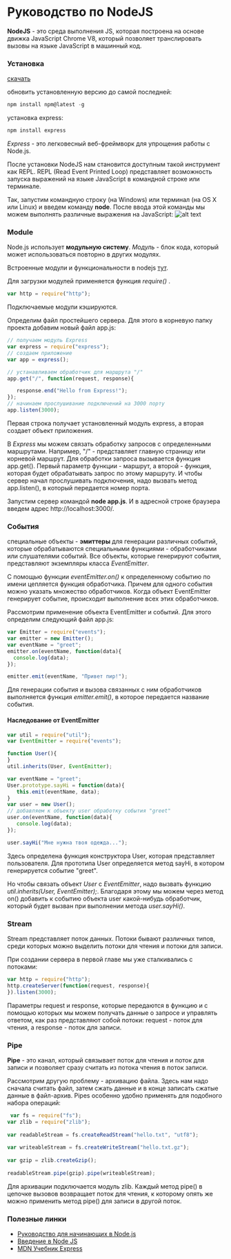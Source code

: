 # Руководство по NodeJS

**NodeJS** - это среда выполнения JS, которая построена на основе движка JavaScript Chrome V8, который позволяет транслировать вызовы на языке JavaScript в машинный код. 

### Установка
[скачать](https://nodejs.org/en/)

обновить установленную версию до самой последней:
```javascript
npm install npm@latest -g
```
установка express:
```javascript
npm install express
```
 _Express_ - это легковесный веб-фреймворк для упрощения работы с Node.js.
 
После установки NodeJS нам становится доступным такой инструмент как REPL. REPL (Read Event Printed Loop) представляет возможность запуска выражений на языке JavaScript в командной строке или терминале.

Так, запустим командную строку (на Windows) или терминал (на OS X или Linux) и введем команду **node**. После ввода этой команды мы можем выполнять различные выражения на JavaScript:
![alt text](http://blog.codeship.io/wp-content/uploads/2014/05/nodejs-guide-1.jpg "")

### Module
Node.js использует **модульную систему**. _Модуль_ - блок кода, который может использоваться повторно в других модулях.

Встроенные модули и функциональности в nodejs [тут](https://nodejs.org/api/).

Для загрузки модулей применяется функция _require()_ .
```javascript
var http = require("http");
```

Подключаемые модули кэшируются.

Определим файл простейшего сервера. Для этого в корневую папку проекта добавим новый файл app.js:
 ```javascript
 // получаем модуль Express
var express = require("express");
// создаем приложение
var app = express();
 
// устанавливаем обработчик для маршрута "/"
app.get("/", function(request, response){
 
    response.end("Hello from Express!");
});
// начинаем прослушивание подключений на 3000 порту
app.listen(3000);
 ```
Первая строка получает установленный модуль express, а вторая создает объект приложения.

В _Express_ мы можем связать обработку запросов с определенными маршрутами. Например, "/" - представляет главную страницу или корневой маршрут. Для обработки запроса вызывается функция app.get(). Первый параметр функции - маршрут, а второй - функция, которая будет обрабатывать запрос по этому маршруту.
И чтобы сервер начал прослушивать подключения, надо вызвать метод app.listen(), в который передается номер порта.

Запустим сервер командой **node app.js**. И в адресной строке браузера введем адрес http://localhost:3000/.

### События
специальные объекты - **эмиттеры** для генерации различных событий, которые обрабатываются специальными функциями - обработчиками или слушателями событий. Все объекты, которые генерируют события, представляют экземпляры класса _EventEmitter_.

С помощью функции _eventEmitter.on()_ к определенному событию по имени цепляется функция обработчика. Причем для одного события можно указать множество обработчиков. Когда объект EventEmitter генерирует событие, происходит выполнение всех этих обработчиков.

Рассмотрим применение объекта EventEmitter и событий. Для этого определим следующий файл app.js:
  ```javascript
var Emitter = require("events");
var emitter = new Emitter();
var eventName = "greet";
emitter.on(eventName, function(data){
    console.log(data);
});
 
emitter.emit(eventName, "Привет пир!");
   ```
 Для генерации события и вызова связанных с ним обработчиков выполняется функция _emitter.emit()_, в которое передается название события.
 
 #### Наследование от EventEmitter
 ```javascript 
 var util = require("util");
var EventEmitter = require("events");
 
function User(){
}
util.inherits(User, EventEmitter);
 
var eventName = "greet";
User.prototype.sayHi = function(data){
    this.emit(eventName, data);
}
var user = new User();
// добавляем к объекту user обработку события "greet"
user.on(eventName, function(data){
    console.log(data);
});
 
user.sayHi("Мне нужна твоя одежда...");
```
Здесь определена функция конструктора User, которая представляет пользователя. Для прототипа User определяется метод sayHi, в котором генерируется событие "greet".

Но чтобы связать объект _User_ с _EventEmitter_, надо вызвать функцию _util.inherits(User, EventEmitter);_. Благодаря этому мы можем через метод on() добавить к событию объекта user какой-нибудь обработчик, который будет вызван при выполнении метода _user.sayHi()_.

### Stream
Stream представляет поток данных. Потоки бывают различных типов, среди которых можно выделить потоки для чтения и потоки для записи.

При создании сервера в первой главе мы уже сталкивались с потоками:
 ```javascript
 var http = require("http");
http.createServer(function(request, response){
}).listen(3000);
 ```
 Параметры request и response, которые передаются в функцию и с помощью которых мы можем получать данные о запросе и управлять ответом, как раз представляют собой потоки: request - поток для чтения, а response - поток для записи.
 
 
### Pipe
**Pipe** - это канал, который связывает поток для чтения и поток для записи и позволяет сразу считать из потока чтения в поток записи. 

Рассмотрим другую проблему - архивацию файла. Здесь нам надо сначала считать файл, затем сжать данные и в конце записать сжатые данные в файл-архив. Pipes особенно удобно применять для подобного набора операций:
```javascript
 var fs = require("fs");
var zlib = require("zlib");
 
var readableStream = fs.createReadStream("hello.txt", "utf8");
 
var writeableStream = fs.createWriteStream("hello.txt.gz");
 
var gzip = zlib.createGzip();
 
readableStream.pipe(gzip).pipe(writeableStream);
```
Для архивации подключается модуль zlib. Каждый метод pipe() в цепочке вызовов возвращает поток для чтения, к которому опять же можно применить метод pipe() для записи в другой поток.
 
 
 
 
 ### Полезные линки
* [Руководство для начинающих в Node.js](https://proglib.io/p/beginners-guide-to-node-js/)
* [Введение в Node JS](https://metanit.com/web/nodejs/1.1.php)
* [MDN Учебник Express](https://developer.mozilla.org/ru/docs/Learn/Server-side/Express_Nodejs/skeleton_website)
